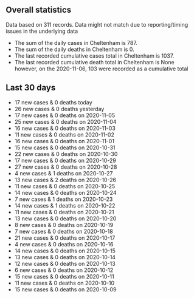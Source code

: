 <!-- summary_marker starts -->
## Overall statistics

 Data based on 311 records. Data might not match due to reporting/timing issues in the underlying data

- The sum of the daily cases in Cheltenham is 787.
- The sum of the daily deaths in Cheltenham is 0.
- The last recorded cumulative cases total in Cheltenham is 1037.
- The last recorded cumulative death total in Cheltenham is None however, on the 2020-11-06, 103 were recorded as a cumulative total

## Last 30 days

- 17 new cases & 0 deaths today
- 26 new cases & 0 deaths yesterday
- 17 new cases & 0 deaths on 2020-11-05
- 25 new cases & 0 deaths on 2020-11-04
- 16 new cases & 0 deaths on 2020-11-03
- 11 new cases & 0 deaths on 2020-11-02
- 16 new cases & 0 deaths on 2020-11-01
- 15 new cases & 0 deaths on 2020-10-31
- 22 new cases & 0 deaths on 2020-10-30
- 17 new cases & 0 deaths on 2020-10-29
- 27 new cases & 0 deaths on 2020-10-28
- 4 new cases & 1 deaths on 2020-10-27
- 13 new cases & 2 deaths on 2020-10-26
- 11 new cases & 0 deaths on 2020-10-25
- 14 new cases & 0 deaths on 2020-10-24
- 7 new cases & 1 deaths on 2020-10-23
- 14 new cases & 1 deaths on 2020-10-22
- 11 new cases & 0 deaths on 2020-10-21
- 13 new cases & 0 deaths on 2020-10-20
- 8 new cases & 0 deaths on 2020-10-19
- 7 new cases & 0 deaths on 2020-10-18
- 21 new cases & 0 deaths on 2020-10-17
- 4 new cases & 0 deaths on 2020-10-16
- 14 new cases & 0 deaths on 2020-10-15
- 13 new cases & 0 deaths on 2020-10-14
- 12 new cases & 0 deaths on 2020-10-13
- 6 new cases & 0 deaths on 2020-10-12
- 15 new cases & 0 deaths on 2020-10-11
- 11 new cases & 0 deaths on 2020-10-10
- 15 new cases & 0 deaths on 2020-10-09

<!-- summary_marker ends -->
